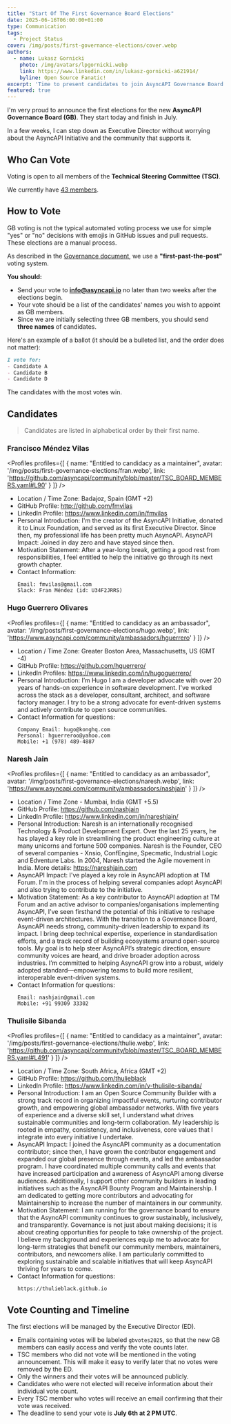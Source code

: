 ```yaml
---
title: "Start Of The First Governance Board Elections"
date: 2025-06-16T06:00:00+01:00
type: Communication
tags:
  - Project Status
cover: /img/posts/first-governance-elections/cover.webp
authors:
  - name: Lukasz Gornicki
    photo: /img/avatars/lpgornicki.webp
    link: https://www.linkedin.com/in/lukasz-gornicki-a621914/
    byline: Open Source Fanatic!
excerpt: 'Time to present candidates to join AsyncAPI Governance Board and start elections.'
featured: true
---
```


I'm very proud to announce the first elections for the new **AsyncAPI Governance Board (GB)**. They start today and finish in July.

In a few weeks, I can step down as Executive Director without worrying about the AsyncAPI Initiative and the community that supports it.

## Who Can Vote

Voting is open to all members of the **Technical Steering Committee (TSC)**.

We currently have [43 members](https://github.com/asyncapi/community/blob/master/TSC_BOARD_MEMBERS.yaml).

## How to Vote

GB voting is not the typical automated voting process we use for simple "yes" or "no" decisions with emojis in GitHub issues and pull requests. These elections are a manual process.

As described in the [Governance document](https://github.com/asyncapi/community/blob/master/GOVERNANCE.md#voting), we use a **"first-past-the-post"** voting system.

**You should:**
* Send your vote to **info@asyncapi.io** no later than two weeks after the elections begin.
* Your vote should be a list of the candidates' names you wish to appoint as GB members.
* Since we are initially selecting three GB members, you should send **three names** of candidates.

Here's an example of a ballot (it should be a bulleted list, and the order does not matter):

```md
I vote for:
- Candidate A
- Candidate B
- Candidate D
```

The candidates with the most votes win.

## Candidates

> Candidates are listed in alphabetical order by their first name.

### Francisco Méndez Vilas

<Profiles profiles={[
{
    name: "Entitled to candidacy as a maintainer",
    avatar: '/img/posts/first-governance-elections/fran.webp',
    link: 'https://github.com/asyncapi/community/blob/master/TSC_BOARD_MEMBERS.yaml#L90'
}
]} />

- Location / Time Zone: Badajoz, Spain (GMT +2)
- GitHub Profile: http://github.com/fmvilas
- LinkedIn Profile: https://www.linkedin.com/in/fmvilas
- Personal Introduction: I'm the creator of the AsyncAPI Initiative, donated it to Linux Foundation, and served as its first Executive Director. Since then, my professional life has been pretty much AsyncAPI.
AsyncAPI Impact: Joined in day zero and have stayed since then.
- Motivation Statement: After a year-long break, getting a good rest from responsibilities, I feel entitled to help the initiative go through its next growth chapter.
- Contact Information: 
  ```
  Email: fmvilas@gmail.com
  Slack: Fran Méndez (id: U34F2JRRS)
  ```

### Hugo Guerrero Olivares

<Profiles profiles={[
{
    name: "Entitled to candidacy as an ambassador",
    avatar: '/img/posts/first-governance-elections/hugo.webp',
    link: 'https://www.asyncapi.com/community/ambassadors/hguerrero'
}
]} />

- Location / Time Zone: Greater Boston Area, Massachusetts, US (GMT -4) 
- GitHub Profile: https://github.com/hguerrero/
- LinkedIn Profiles: https://www.linkedin.com/in/hugoguerrero/
- Personal Introduction: I’m Hugo I am a developer advocate with over 20 years of hands-on experience in software development. I've worked across the stack as a developer, consultant, architect, and software factory manager. I try to be a strong advocate for event-driven systems and actively contribute to open source communities.
- Contact Information for questions:
  ```
  Company Email: hugo@konghq.com
  Personal: hguerreroo@yahoo.com
  Mobile: +1 (978) 489-4887
  ```

### Naresh Jain

<Profiles profiles={[
{
    name: "Entitled to candidacy as an ambassador",
    avatar: '/img/posts/first-governance-elections/naresh.webp',
    link: 'https://www.asyncapi.com/community/ambassadors/nashjain'
}
]} />

- Location / Time Zone - Mumbai, India (GMT +5.5)
- GitHub Profile: https://github.com/nashjain
- LinkedIn Profile: https://www.linkedin.com/in/nareshjain/
- Personal Introduction: Naresh is an internationally recognised Technology & Product Development Expert. Over the last 25 years, he has played a key role in streamlining the product engineering culture at many unicorns and fortune 500 companies. Naresh is the Founder, CEO of several companies - Xnsio, ConfEngine, Specmatic, Industrial Logic and Edventure Labs. In 2004, Naresh started the Agile movement in India. More details: https://nareshjain.com
- AsyncAPI Impact: I've played a key role in AsyncAPI adoption at TM Forum. I'm in the process of helping several companies adopt AsyncAPI and also trying to contribute to the initiative.
- Motivation Statement:  As a key contributor to AsyncAPI adoption at TM Forum and an active advisor to companies/organisations implementing AsyncAPI, I’ve seen firsthand the potential of this initiative to reshape event-driven architectures. With the transition to a Governance Board, AsyncAPI needs strong, community-driven leadership to expand its impact. I bring deep technical expertise, experience in standardisation efforts, and a track record of building ecosystems around open-source tools. My goal is to help steer AsyncAPI’s strategic direction, ensure community voices are heard, and drive broader adoption across industries. I’m committed to helping AsyncAPI grow into a robust, widely adopted standard—empowering teams to build more resilient, interoperable event-driven systems.
- Contact Information for questions: 
  ```
  Email: nashjain@gmail.com
  Mobile: +91 99309 33302
  ```

### Thulisile Sibanda

<Profiles profiles={[
{
    name: "Entitled to candidacy as a maintainer",
    avatar: '/img/posts/first-governance-elections/thulie.webp',
    link: 'https://github.com/asyncapi/community/blob/master/TSC_BOARD_MEMBERS.yaml#L491'
}
]} />

- Location / Time Zone: South Africa, Africa (GMT +2)
- GitHub Profile: https://github.com/thulieblack
- LinkedIn Profile: https://www.linkedin.com/in/v-thulisile-sibanda/
- Personal Introduction: I am an Open Source Community Builder with a strong track record in organizing impactful events, nurturing contributor growth, and empowering global ambassador networks. With five years of experience and a diverse skill set, I understand what drives sustainable communities and long-term collaboration. My leadership is rooted in empathy, consistency, and inclusiveness, core values that I integrate into every initiative I undertake.
- AsyncAPI Impact: I joined the AsyncAPI community as a documentation contributor; since then, I have grown the contributor engagement and expanded our global presence through events, and led the ambassador program. I have coordinated multiple community calls and events that have increased participation and awareness of AsyncAPI among diverse audiences. Additionally, I support other community builders in leading initiatives such as the AsyncAPI Bounty Program and Maintainership. I am dedicated to getting more contributors and advocating for Maintainership to increase the number of maintainers in our community.
- Motivation Statement: I am running for the governance board to ensure that the AsyncAPI community continues to grow sustainably, inclusively, and transparently. Governance is not just about making decisions; it is about creating opportunities for people to take ownership of the project. I believe my background and experiences equip me to advocate for long-term strategies that benefit our community members, maintainers, contributors, and newcomers alike. I am particularly committed to exploring sustainable and scalable initiatives that will keep AsyncAPI thriving for years to come.
- Contact Information for questions:  
  ```
  https://thulieblack.github.io
  ```

## Vote Counting and Timeline

The first elections will be managed by the Executive Director (ED).

* Emails containing votes will be labeled `gbvotes2025`, so that the new GB members can easily access and verify the vote counts later.
* TSC members who did not vote will be mentioned in the voting announcement. This will make it easy to verify later that no votes were removed by the ED.
* Only the winners and their votes will be announced publicly.
* Candidates who were not elected will receive information about their individual vote count.
* Every TSC member who votes will receive an email confirming that their vote was received.
* The deadline to send your vote is **July 6th at 2 PM UTC**.









